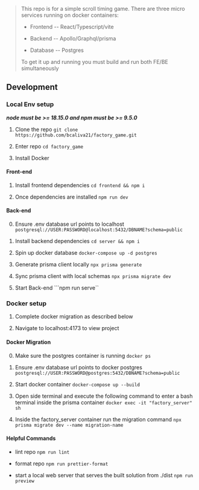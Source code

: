 

> This repo is for a simple scroll timing game.
> There are three micro services running on docker containers:
>
>- Frontend -- React/Typescript/vite
>
>- Backend -- Apollo/Graphql/prisma
>
>- Database -- Postgres
>
> To get it up and running you must build and run both FE/BE simultaneously

## Development

### Local Env setup
***node must be >= 18.15.0 and npm must be >= 9.5.0***

1. Clone the repo
```git clone https://github.com/bcaliva21/factory_game.git```

2. Enter repo
```cd factory_game```

3. Install Docker

#### Front-end

1. Install frontend dependencies
```cd frontend && npm i```

2. Once dependencies are installed
```npm run dev```

#### Back-end

0. Ensure .env database url points to localhost
```postgresql://USER:PASSWORD@localhost:5432/DBNAME?schema=public```

1. Install backend dependencies
```cd server && npm i```

2. Spin up docker database
```docker-compose up -d postgres```

3. Generate prisma client locally
```npx prisma generate```

4. Sync prisma client with local schemas
```npx prisma migrate dev```

5. Start Back-end
```npm run serve``

### Docker setup

1. Complete docker migration as described below

2. Navigate to localhost:4173 to view project

#### Docker Migration

0. Make sure the postgres container is running
```docker ps```

0. Ensure .env database url points to docker postgres
```postgresql://USER:PASSWORD@postgres:5432/DBNAME?schema=public```

1. Start docker container
```docker-compose up --build```

2. Open side terminal and execute the following command to enter a bash terminal inside the prisma container
```docker exec -it "factory_server" sh```

3. Inside the factory_server container run the migration command
```npx prisma migrate dev --name migration-name```

#### Helpful Commands

- lint repo
```npm run lint```

- format repo
```npm run prettier-format```

- start a local web server that serves the built solution from ./dist
```npm run preview```
